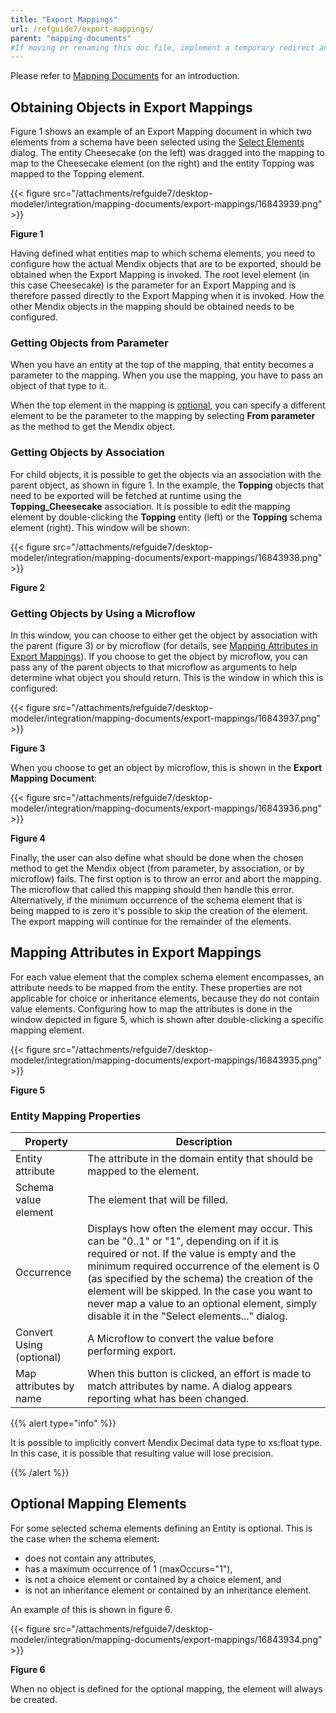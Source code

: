 ```yaml
---
title: "Export Mappings"
url: /refguide7/export-mappings/
parent: "mapping-documents"
#If moving or renaming this doc file, implement a temporary redirect and let the respective team know they should update the URL in the product. See Mapping to Products for more details.
---
```



Please refer to [Mapping Documents](/refguide7/mapping-documents/) for an introduction.

## Obtaining Objects in Export Mappings

Figure 1 shows an example of an Export Mapping document in which two elements from a schema have been selected using the [Select Elements](/refguide7/select--elements/) dialog. The entity Cheesecake (on the left) was dragged into the mapping to map to the Cheesecake element (on the right) and the entity Topping was mapped to the Topping element.

{{< figure src="/attachments/refguide7/desktop-modeler/integration/mapping-documents/export-mappings/16843939.png" >}}

**Figure 1**

Having defined what entities map to which schema elements, you need to configure how the actual Mendix objects that are to be exported, should be obtained when the Export Mapping is invoked. The root level element (in this case Cheesecake) is the parameter for an Export Mapping and is therefore passed directly to the Export Mapping when it is invoked. How the other Mendix objects in the mapping should be obtained needs to be configured.

### Getting Objects from Parameter

When you have an entity at the top of the mapping, that entity becomes a parameter to the mapping. When you use the mapping, you have to pass an object of that type to it.

When the top element in the mapping is [optional](#optional), you can specify a different element to be the parameter to the mapping by selecting **From parameter** as the method to get the Mendix object.

### Getting Objects by Association

For child objects, it is possible to get the objects via an association with the parent object, as shown in figure 1. In the example, the **Topping** objects that need to be exported will be fetched at runtime using the **Topping_Cheesecake** association. It is possible to edit the mapping element by double-clicking the **Topping** entity (left) or the **Topping** schema element (right). This window will be shown:

{{< figure src="/attachments/refguide7/desktop-modeler/integration/mapping-documents/export-mappings/16843938.png" >}}

**Figure 2**

### Getting Objects by Using a Microflow

In this window, you can choose to either get the object by association with the parent (figure 3) or by microflow (for details, see [Mapping Attributes in Export Mappings](#mapping-attributes)). If you choose to get the object by microflow, you can pass any of the parent objects to that microflow as arguments to help determine what object you should return. This is the window in which this is configured:

{{< figure src="/attachments/refguide7/desktop-modeler/integration/mapping-documents/export-mappings/16843937.png" >}}

**Figure 3**

When you choose to get an object by microflow, this is shown in the **Export Mapping Document**:

{{< figure src="/attachments/refguide7/desktop-modeler/integration/mapping-documents/export-mappings/16843936.png" >}}

**Figure 4**

Finally, the user can also define what should be done when the chosen method to get the Mendix object (from parameter, by association, or by microflow) fails. The first option is to throw an error and abort the mapping. The microflow that called this mapping should then handle this error. Alternatively, if the minimum occurrence of the schema element that is being mapped to is zero it's possible to skip the creation of the element. The export mapping will continue for the remainder of the elements.

## Mapping Attributes in Export Mappings<a name="mapping-attributes"></a>

For each value element that the complex schema element encompasses, an attribute needs to be mapped from the entity. These properties are not applicable for choice or inheritance elements, because they do not contain value elements. Configuring how to map the attributes is done in the window depicted in figure 5, which is shown after double-clicking a specific mapping element.

{{< figure src="/attachments/refguide7/desktop-modeler/integration/mapping-documents/export-mappings/16843935.png" >}}

**Figure 5**

### Entity Mapping Properties

| Property | Description |
| --- | --- |
| Entity attribute | The attribute in the domain entity that should be mapped to the element. |
| Schema value element | The element that will be filled. |
| Occurrence | Displays how often the element may occur. This can be "0..1" or "1", depending on if it is required or not. If the value is empty and the minimum required occurrence of the element is 0 (as specified by the schema) the creation of the element will be skipped. In the case you want to never map a value to an optional element, simply disable it in the "Select elements..." dialog. |
| Convert Using (optional) | A Microflow to convert the value before performing export. |
| Map attributes by name | When this button is clicked, an effort is made to match attributes by name. A dialog appears reporting what has been changed. |

{{% alert type="info" %}}

It is possible to implicitly convert Mendix Decimal data type to xs:float type. In this case, it is possible that resulting value will lose precision.

{{% /alert %}}

## Optional Mapping Elements<a name="optional"></a>

For some selected schema elements defining an Entity is optional. This is the case when the schema element:

*   does not contain any attributes,
*   has a maximum occurrence of 1 (maxOccurs="1"),
*   is not a choice element or contained by a choice element, and 
*   is not an inheritance element or contained by an inheritance element. 

An example of this is shown in figure 6.

{{< figure src="/attachments/refguide7/desktop-modeler/integration/mapping-documents/export-mappings/16843934.png" >}} 

**Figure 6**

When no object is defined for the optional mapping, the element will always be created.
